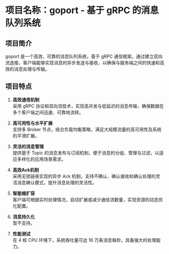 # 项目名称：goport - 基于 gRPC 的消息队列系统  

## 项目简介  
goport 是一个高效、可靠的消息队列系统，基于 gRPC 通信框架。通过建立双向流连接，客户端能够实现消息的异步发送与接收，以确保与服务端之间的快速和高效的消息处理与传输。  

## 项目特点  

1. **高效通信机制**  
   采用 gRPC 协议和双向流技术，实现高并发与低延迟的消息传输，确保数据在多个客户端之间迅速、可靠地流转。  

2. **高可用性与水平扩展**  
   支持多 Broker 节点，结合负载均衡策略，满足大规模流量的高可用性及系统的平滑扩展。  

3. **灵活的消息管理**  
   提供基于 Topic 的消息发布与订阅机制，便于消息的分组、管理与过滤，以适应多样化的应用场景需求。  

4. **高效Ack机制**  
   采用无锁链表实现的异步 Ack 机制，支持不确认、确认接收和确认处理的灵活消息确认模式，提升消息处理的灵活性。  

5. **智能缩扩容**  
   客户端可根据实时处理情况，自动扩展或减少通信流数量，实现资源的动态优化配置。  

6. **消息持久化**  
   暂不支持。

7. **性能测试**  
   在 4 核 CPU 环境下，系统吞吐量可达 16 万条消息每秒，具备强大的处理能力。
